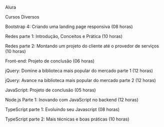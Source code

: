Alura

Cursos Diversos</br>

Bootstrap 4: Criando uma landing page responsiva (08 horas)</br>

Redes parte 1: Introdução, Conceitos e Prática (10 horas)</br>

Redes parte 2: Montando um projeto do cliente até o provedor de serviços (10 horas)</br>

Front-end: Projeto de conclusão (06 horas)</br>

jQuery: Domine a biblioteca mais popular do mercado parte 1 (12 horas)</br>

jQuery: Avance na biblioteca mais popular do mercado parte 2 (12 horas)</br>

JavaScript: Projeto de conclusão (05 horas)</br>

Node.js Parte 1: Inovando com JavaScript no backend (12 horas)</br>

TypeScript parte 1: Evoluindo seu Javascript (08 horas)</br>

TypeScript parte 2: Mais técnicas e boas práticas (10 horas)</br>